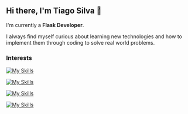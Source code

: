 ## Hi there, I'm Tiago Silva 👋

I'm currently a <b>Flask Developer</b>.

I always find myself curious about learning new technologies and how to implement them through coding to solve real world problems.

### Interests
[![My Skills](https://skillicons.dev/icons?i=python,flask)](https://skillicons.dev)

[![My Skills](https://skillicons.dev/icons?i=spring,java)](https://skillicons.dev)

[![My Skills](https://skillicons.dev/icons?i=mysql,postgresql)](https://skillicons.dev)

[![My Skills](https://skillicons.dev/icons?i=docker,git)](https://skillicons.dev)


